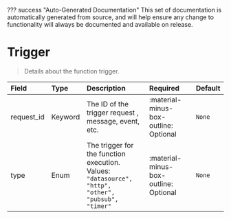??? success "Auto-Generated Documentation"
    This set of documentation is automatically generated from source, and will help ensure any change to functionality will always be documented and available on release.

# Trigger

> Details about the function trigger.

| Field | Type | Description | Required | Default |
| :--- | :--- | :--- | :--- | :--- |
| request_id | Keyword | The ID of the trigger request , message, event, etc. | :material-minus-box-outline: Optional | `None` |
| type | Enum | The trigger for the function execution.<br>Values:<br>`"datasource", "http", "other", "pubsub", "timer"` | :material-minus-box-outline: Optional | `None` |